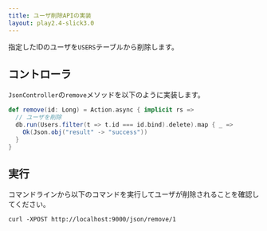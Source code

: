 ```yaml
---
title: ユーザ削除APIの実装
layout: play2.4-slick3.0
---
```


指定したIDのユーザを`USERS`テーブルから削除します。

## コントローラ

`JsonController`の`remove`メソッドを以下のように実装します。

```scala
def remove(id: Long) = Action.async { implicit rs =>
  // ユーザを削除
  db.run(Users.filter(t => t.id === id.bind).delete).map { _ =>
    Ok(Json.obj("result" -> "success"))
  }
}
```

## 実行

コマンドラインから以下のコマンドを実行してユーザが削除されることを確認してください。

```
curl -XPOST http://localhost:9000/json/remove/1
```
